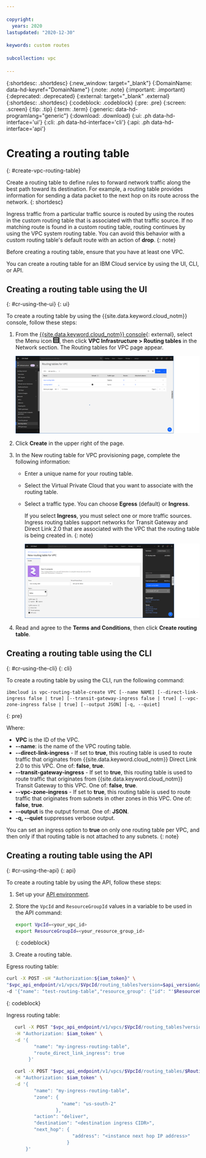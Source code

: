 ```yaml
---

copyright:
  years: 2020
lastupdated: "2020-12-30"

keywords: custom routes

subcollection: vpc

---
```


{:shortdesc: .shortdesc}
{:new_window: target="_blank"}
{:DomainName: data-hd-keyref="DomainName"}
{:note: .note}
{:important: .important}
{:deprecated: .deprecated}
{:external: target="_blank" .external}
{:shortdesc: .shortdesc}
{:codeblock: .codeblock}
{:pre: .pre}
{:screen: .screen}
{:tip: .tip}
{:term: .term}
{:generic: data-hd-programlang="generic"}
{:download: .download}
{:ui: .ph data-hd-interface='ui'}
{:cli: .ph data-hd-interface='cli'}
{:api: .ph data-hd-interface='api'}

# Creating a routing table
{: #create-vpc-routing-table}

Create a routing table to define rules to forward network traffic along the best path toward its destination. For example, a routing table provides information for sending a data packet to the next hop on its route across the network.
{: shortdesc}

Ingress traffic from a particular traffic source is routed by using the routes in the custom routing table that is associated with that traffic source. If no matching route is found in
a custom routing table, routing continues by using the VPC system routing table. You can avoid this behavior with a custom routing table's default route with an action of **drop**.
{: note}

Before creating a routing table, ensure that you have at least one VPC. 

You can create a routing table for an IBM Cloud service by using the UI, CLI, or API. 

## Creating a routing table using the UI
{: #cr-using-the-ui}
{: ui}

To create a routing table by using the {{site.data.keyword.cloud_notm}} console, follow these steps:

1. From the [{{site.data.keyword.cloud_notm}} console](https://{DomainName}/vpc-ext){: external}, select the Menu icon ![Menu icon](/images/menu_icon.png), then click **VPC Infrastructure > Routing tables** in the Network section. The Routing tables for VPC page appear.

     ![Routing tables for VPC page](./images/cr-routing-tables-page.png)

1. Click **Create** in the upper right of the page.
1. In the New routing table for VPC provisioning page, complete the following information:

   * Enter a unique name for your routing table.
   * Select the Virtual Private Cloud that you want to associate with the routing table.
   * Select a traffic type. You can choose **Egress** (default) or **Ingress**.

      If you select **Ingress**, you must select one or more traffic sources. Ingress routing tables support networks for Transit Gateway and Direct Link 2.0 that are associated with the VPC that the routing table is being created in.
      {: note}

      ![Routing table creation page](./images/cr-create-routing-table.png)

1. Read and agree to the **Terms and Conditions**, then click **Create routing table**.  

## Creating a routing table using the CLI
{: #cr-using-the-cli}
{: cli}

To create a routing table by using the CLI, run the following command:

```
ibmcloud is vpc-routing-table-create VPC [--name NAME] [--direct-link-ingress false | true] [--transit-gateway-ingress false | true] [--vpc-zone-ingress false | true] [--output JSON] [-q, --quiet]
```
{: pre}

Where:

- **VPC** is the ID of the VPC.
- **--name**: is the name of the VPC routing table.
- **--direct-link-ingress** - If set to **true**, this routing table is used to route traffic that originates from {{site.data.keyword.cloud_notm}} Direct Link 2.0 to this VPC. One of: **false**, **true**.
- **--transit-gateway-ingress** - If set to **true**, this routing table is used to route traffic that originates from {{site.data.keyword.cloud_notm}} Transit Gateway to this VPC. One of: **false**, **true**.
- **--vpc-zone-ingress** - If set to **true**, this routing table is used to route traffic that originates from subnets in other zones in this VPC. One of: **false**, **true**.
- **--output** is the output format. One of: **JSON**.
- **-q, --quiet** suppresses verbose output.

You can set an ingress option to **true** on only one routing table per VPC, and then only if that routing table is not attached to any subnets.
{: note}

## Creating a routing table using the API
{: #cr-using-the-api}
{: api}

To create a routing table by using the API, follow these steps:

1. Set up your [API environment](/docs/vpc?topic=vpc-set-up-environment#api-prerequisites-setup).
1. Store the `VpcId` and `ResourceGroupId` values in a variable to be used in the API command:

    ```sh
    export VpcId=<your_vpc_id>
    export ResourceGroupId=<your_resource_group_id>
    ```
    {: codeblock}

1.  Create a routing table.

   Egress routing table:

   ```sh
   curl -X POST -sH "Authorization:${iam_token}" \
   "$vpc_api_endpoint/v1/vpcs/$VpcId/routing_tables?version=$api_version&generation=2" \
   -d '{"name": "test-routing-table","resource_group": {"id": "'$ResourceGroupId'"}}'
   ```
   {: codeblock}

   Ingress routing table:   

   ```sh
      curl -X POST "$vpc_api_endpoint/v1/vpcs/$VpcId/routing_tables?version=$api_version&generation=2" \
      -H "Authorization: $iam_token" \
      -d '{
             "name": "my-ingress-routing-table",
             "route_direct_link_ingress": true
           }'
   ```

   ```sh
      curl -X POST "$vpc_api_endpoint/v1/vpcs/$VpcId/routing_tables/$RoutingTableId/routes?version=$api_version&generation=2" \
      -H "Authorization: $iam_token" \
      -d '{
             "name": "my-ingress-routing-table",
             "zone": {
                       "name": "us-south-2"
                     },
             "action": "deliver",
             "destination": "<destination ingress CIDR>",
             "next_hop": {
                           "address": "<instance next hop IP address>"
                         }
          }'
   ```
